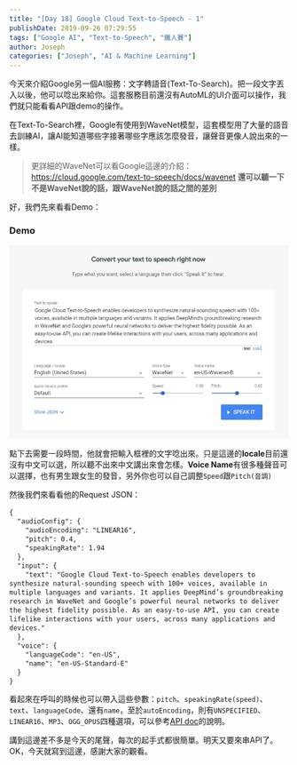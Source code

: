 ```yaml
---
title: "[Day 18] Google Cloud Text-to-Speech - 1"
publishDate: 2019-09-26 07:29:55
tags: ["Google AI", "Text-to-Speech", "鐵人賽"]
author: Joseph
categories: ["Joseph", "AI & Machine Learning"]
---
```

今天來介紹Google另一個AI服務：文字轉語音(Text-To-Search)。把一段文字丟入以後，他可以唸出來給你。這套服務目前還沒有AutoML的UI介面可以操作，我們就只能看看API跟demo的操作。

在Text-To-Search裡，Google有使用到WaveNet模型，這套模型用了大量的語音去訓練AI，讓AI能知道哪些字接著哪些字應該怎麼發音，讓聲音更像人說出來的一樣。

> 更詳細的WaveNet可以看Google這邊的介紹：https://cloud.google.com/text-to-speech/docs/wavenet
> **還可以聽一下不是WaveNet說的話，跟WaveNet說的話之間的差別**

<!-- more -->
好，我們先來看看Demo：
### Demo
![Demo](Demo.jpg)

點下去需要一段時間，他就會把輸入框裡的文字唸出來。只是這邊的**locale**目前還沒有中文可以選，所以聽不出來中文講出來會怎樣。**Voice Name**有很多種聲音可以選擇，也有男生跟女生的發音，另外你也可以自己調整`Speed`跟`Pitch(音調)`

然後我們來看看他的Request JSON：
```shell
{
  "audioConfig": {
    "audioEncoding": "LINEAR16",
    "pitch": 0.4,
    "speakingRate": 1.94
  },
  "input": {
    "text": "Google Cloud Text-to-Speech enables developers to synthesize natural-sounding speech with 100+ voices, available in multiple languages and variants. It applies DeepMind’s groundbreaking research in WaveNet and Google’s powerful neural networks to deliver the highest fidelity possible. As an easy-to-use API, you can create lifelike interactions with your users, across many applications and devices."
  },
  "voice": {
    "languageCode": "en-US",
    "name": "en-US-Standard-E"
  }
}
```
看起來在呼叫的時候也可以帶入這些參數：`pitch`、`speakingRate(speed)`、`text`、`languageCode`、還有`name`，至於`autoEncoding`，則有`UNSPECIFIED`、`LINEAR16`、`MP3`、`OGG_OPUS`四種選項，可以參考[API doc](https://godoc.org/google.golang.org/genproto/googleapis/cloud/texttospeech/v1#AudioEncoding)的說明。

講到這邊差不多是今天的尾聲，每次的起手式都很簡單。明天又要來串API了。
OK，今天就寫到這邊，感謝大家的觀看。
